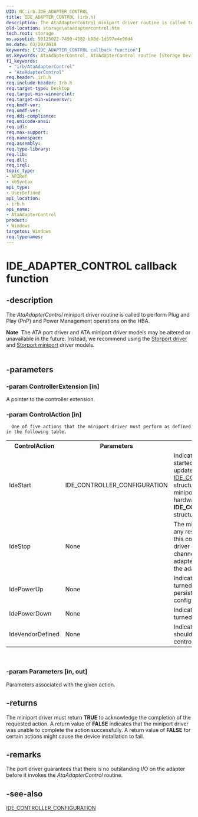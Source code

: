 ```yaml
---
UID: NC:irb.IDE_ADAPTER_CONTROL
title: IDE_ADAPTER_CONTROL (irb.h)
description: The AtaAdapterControl miniport driver routine is called to perform Plug and Play (PnP) and Power Management operations on the HBA.Note  The ATA port driver and ATA miniport driver models may be altered or unavailable in the future.
old-location: storage\ataadaptercontrol.htm
tech.root: storage
ms.assetid: 50125022-7450-4582-b98d-1d597e4e96d4
ms.date: 03/29/2018
keywords: ["IDE_ADAPTER_CONTROL callback function"]
ms.keywords: AtaAdapterControl, AtaAdapterControl routine [Storage Devices], IDE_ADAPTER_CONTROL, atartns_6460976d-3415-4cda-b128-f74baefd075f.xml, irb/AtaAdapterControl, storage.ataadaptercontrol
f1_keywords:
 - "irb/AtaAdapterControl"
 - "AtaAdapterControl"
req.header: irb.h
req.include-header: Irb.h
req.target-type: Desktop
req.target-min-winverclnt: 
req.target-min-winversvr: 
req.kmdf-ver: 
req.umdf-ver: 
req.ddi-compliance: 
req.unicode-ansi: 
req.idl: 
req.max-support: 
req.namespace: 
req.assembly: 
req.type-library: 
req.lib: 
req.dll: 
req.irql: 
topic_type:
- APIRef
- kbSyntax
api_type:
- UserDefined
api_location:
- irb.h
api_name:
- AtaAdapterControl
product:
- Windows
targetos: Windows
req.typenames: 
---
```


# IDE_ADAPTER_CONTROL callback function


## -description


The <i>AtaAdapterControl</i> miniport driver routine is called to perform Plug and Play (PnP) and Power Management operations on the HBA.
<div class="alert"><b>Note</b>  The ATA port driver and ATA miniport driver models may be altered or unavailable in the future. Instead, we recommend using the <a href="https://docs.microsoft.com/windows-hardware/drivers/storage/storport-driver">Storport driver</a> and <a href="https://docs.microsoft.com/windows-hardware/drivers/storage/storport-miniport-drivers">Storport miniport</a> driver models.</div><div> </div>

## -parameters




### -param ControllerExtension [in]

A pointer to the controller extension.


### -param ControlAction [in]


      One of five actions that the miniport driver must perform as defined in the following table.
  

<table>
<tr>
<th>ControlAction</th>
<th>Parameters</th>
<th>Description</th>
</tr>
<tr>
<td>
IdeStart

</td>
<td>
IDE_CONTROLLER_CONFIGURATION

</td>
<td>
Indicates that the adapter is being started. The miniport driver should update the member in the <a href="https://docs.microsoft.com/windows-hardware/drivers/ddi/irb/ns-irb-_ide_controller_configuration">IDE_CONTROLLER_CONFIGURATION</a> structure. If it is required, the miniport driver could obtain its hardware resources from the <b>IDE_CONTROLLER_CONFIGURATION</b> structure.

</td>
</tr>
<tr>
<td>
IdeStop

</td>
<td>
None

</td>
<td>
The miniport driver should stop using any resources that are allocated for this controller. Be aware that the port driver guarantees that all the channels that  are exposed by the adapter are stopped before it stops the adapter.

</td>
</tr>
<tr>
<td>
IdePowerUp

</td>
<td>
None

</td>
<td>
Indicates that the adapter is being turned on. Anything that does not persist across a power cycle must be configured during IdePowerUp.  

</td>
</tr>
<tr>
<td>
IdePowerDown

</td>
<td>
None

</td>
<td>
Indicates that the adapter is being turned off.

</td>
</tr>
<tr>
<td>
IdeVendorDefined

</td>
<td>
None

</td>
<td>
Indicates that the miniport driver should perform a vendor-defined control action..

</td>
</tr>
</table>
 


### -param Parameters [in, out]

Parameters associated with the given action.


## -returns



The miniport driver must return <b>TRUE</b> to acknowledge the completion of the requested action. A return value of <b>FALSE</b> indicates that the miniport driver was unable to complete the action successfully. A return value of <b>FALSE</b> for certain actions might cause the device installation to fail.




## -remarks



The port driver guarantees that there is no outstanding I/O on the adapter before it invokes the <i>AtaAdapterControl</i> routine.




## -see-also




<a href="https://docs.microsoft.com/windows-hardware/drivers/ddi/irb/ns-irb-_ide_controller_configuration">IDE_CONTROLLER_CONFIGURATION</a>
 

 

